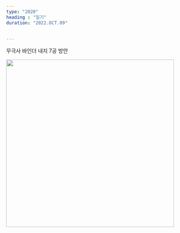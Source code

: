 ```yaml
---
type: "2020"
heading : "일기"
duration: "2022.OCT.09"


---
```

 


무극사 바인더 내지 7공 방안

<img src="/todo/images/binder-a4.png" width=450>

